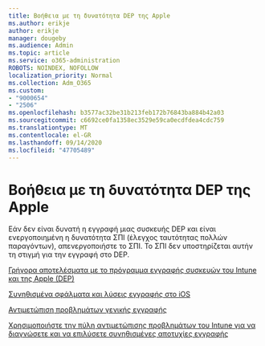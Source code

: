 ```yaml
---
title: Βοήθεια με τη δυνατότητα DEP της Apple
ms.author: erikje
author: erikje
manager: dougeby
ms.audience: Admin
ms.topic: article
ms.service: o365-administration
ROBOTS: NOINDEX, NOFOLLOW
localization_priority: Normal
ms.collection: Adm_O365
ms.custom:
- "9000654"
- "2506"
ms.openlocfilehash: b3577ac32be31b213feb172b76843ba884b42a03
ms.sourcegitcommit: c6692ce0fa1358ec3529e59ca0ecdfdea4cdc759
ms.translationtype: MT
ms.contentlocale: el-GR
ms.lasthandoff: 09/14/2020
ms.locfileid: "47705489"
---
```

# <a name="help-with-apple-dep"></a>Βοήθεια με τη δυνατότητα DEP της Apple

Εάν δεν είναι δυνατή η εγγραφή μιας συσκευής DEP και είναι ενεργοποιημένη η δυνατότητα ΣΠΙ (έλεγχος ταυτότητας πολλών παραγόντων), απενεργοποιήστε το ΣΠΙ. Το ΣΠΙ δεν υποστηρίζεται αυτήν τη στιγμή για την εγγραφή στο DEP.

[Γρήγορα αποτελέσματα με το πρόγραμμα εγγραφής συσκευών του Intune και της Apple (DEP)](https://docs.microsoft.com/intune/enrollment/device-enrollment-program-enroll-ios)

[Συνηθισμένα σφάλματα και λύσεις εγγραφής στο iOS](https://docs.microsoft.com/intune/enrollment/troubleshoot-ios-enrollment-errors)

[Αντιμετώπιση προβλημάτων γενικής εγγραφής](https://docs.microsoft.com/intune/enrollment/troubleshoot-device-enrollment-in-intune)

[Χρησιμοποιήστε την πύλη αντιμετώπισης προβλημάτων του Intune για να διαγνώσετε και να επιλύσετε συνηθισμένες αποτυχίες εγγραφής](https://docs.microsoft.com/intune/fundamentals/help-desk-operators)


